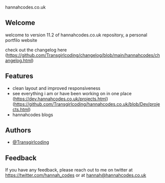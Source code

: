
hannahcodes.co.uk
## Welcome

 welcome to version 11.2 of hannahcodes.co.uk repository, a personal portfilo website

check out the changelog here (https://github.com/Transgirlcoding/changelog/blob/main/hannahcodes/changelog.html)

## Features

- clean layout and improved responsiveness 
- see everything i am or have been working on in one place (https://dev.hannahcodes.co.uk/projects.html) (https://github.com/Transgirlcoding/hannahcodes.co.uk/blob/Dev/projects.html)
- hannahcodes blogs

  
## Authors

- [@Transgirlcoding](https://www.github.com/Transgirlcoding)

  
## Feedback

If you have any feedback, please reach out to me on twitter at https://twitter.com/hannah_codes or at hannah@hannahcodes.co.uk

  
